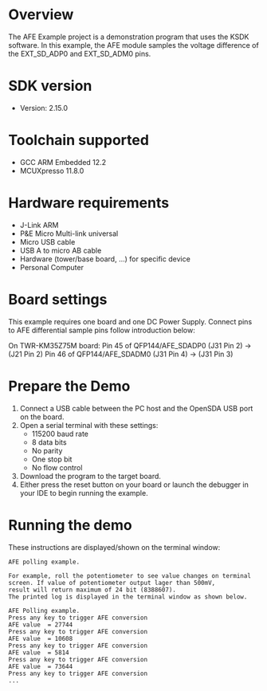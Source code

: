 Overview
========
The AFE Example project is a demonstration program that uses the KSDK software.
In this example, the AFE module samples the voltage difference of the EXT_SD_ADP0 and EXT_SD_ADM0 pins.

SDK version
===========
- Version: 2.15.0

Toolchain supported
===================
- GCC ARM Embedded  12.2
- MCUXpresso  11.8.0

Hardware requirements
=====================
- J-Link ARM
- P&E Micro Multi-link universal
- Micro USB cable
- USB A to micro AB cable
- Hardware (tower/base board, ...) for specific device
- Personal Computer

Board settings
==============
This example requires one board and one DC Power Supply.
Connect pins to AFE differential sample pins follow introduction below:

On TWR-KM35Z75M board:
Pin 45 of QFP144/AFE_SDADP0 (J31 Pin 2) -> (J21 Pin 2)
Pin 46 of QFP144/AFE_SDADM0 (J31 Pin 4) -> (J31 Pin 3)

Prepare the Demo
================
1. Connect a USB cable between the PC host and the OpenSDA USB port on the board.
2. Open a serial terminal with these settings:
    - 115200 baud rate
    - 8 data bits
    - No parity
    - One stop bit
    - No flow control
3. Download the program to the target board.
4. Either press the reset button on your board or launch the debugger in your IDE to begin running the example.

Running the demo
================
These instructions are displayed/shown on the terminal window:

~~~~~~~~~~~~~~~~~~~~~~~~~~~~~~~~~~~~~
AFE polling example.

For example, roll the potentiometer to see value changes on terminal screen. If value of potentiometer output lager than 500mV,
result will return maximum of 24 bit (8388607).
The printed log is displayed in the terminal window as shown below.

AFE Polling example.
Press any key to trigger AFE conversion
AFE value  = 27744
Press any key to trigger AFE conversion
AFE value  = 10608
Press any key to trigger AFE conversion
AFE value  = 5814
Press any key to trigger AFE conversion
AFE value  = 73644
Press any key to trigger AFE conversion
...
~~~~~~~~~~~~~~~~~~~~~~~~~~~~~~~~~~~~~~
